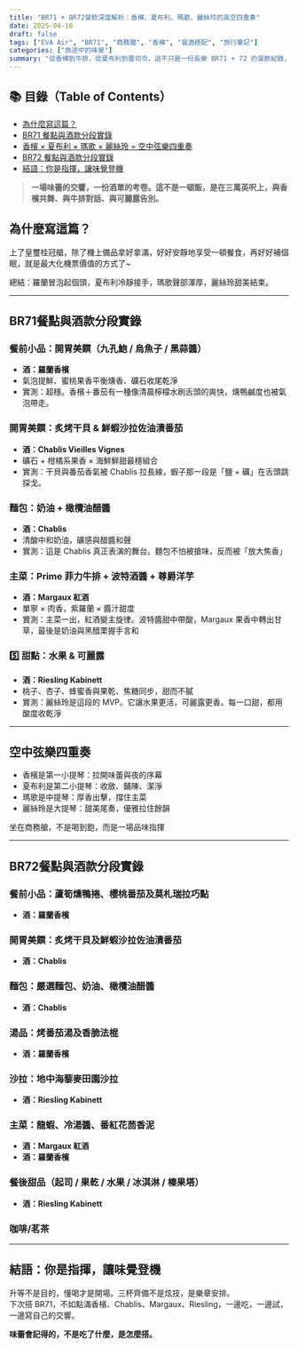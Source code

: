 ```yaml
---
title: "BR71 + BR72餐飲深度解析：香檳、夏布利、瑪歌、麗絲玲的高空四重奏"
date: 2025-04-16
draft: false
tags: ["EVA Air", "BR71", "商務艙", "香檳", "餐酒搭配", "旅行筆記"]
categories: ["旅途中的味覺"]
summary: "從香檳到牛排，從夏布利到雷司令，這不只是一份長榮 BR71 + 72 的餐飲紀錄，而是一場在高空中展開的味覺交響。"
---
```


## 📚 目錄（Table of Contents）

- [為什麼寫這篇？](#為什麼寫這篇)
- [BR71 餐點與酒款分段實錄](#br71餐點與酒款分段實錄)
- [香檳 × 夏布利 × 瑪歌 × 麗絲玲 = 空中弦樂四重奏](#空中弦樂四重奏)
- [BR72 餐點與酒款分段實錄](#br72餐點與酒款分段實錄)
- [結語：你是指揮，讓味覺登機](#結語你是指揮讓味覺登機)

> **一場味蕾的交響，一份酒單的考卷。這不是一頓飯，是在三萬英呎上，與香檳共舞、與牛排對話、與可麗露告別。**

## 為什麼寫這篇？

上了皇璽桂冠艙，除了機上備品拿好拿滿，好好安靜地享受一頓餐食，再好好補個眠，就是最大化機票價值的方式了~

總結：羅蘭冒泡起個頭，夏布利冷靜接手，瑪歌聲部渾厚，麗絲玲甜美結束。

---

## BR71餐點與酒款分段實錄

### 餐前小品：開胃美饌（九孔鮑 / 烏魚子 / 黑蒜醬）
- **酒：羅蘭香檳**
- 氣泡提鮮、蜜桃果香平衡燻香、礦石收尾乾淨
- 實測：超穩。香檳＋番茄有一種像清晨檸檬水刷舌頭的爽快，燻鴨鹹度也被氣泡帶走。

### 開胃美饌：炙烤干貝 & 鮮蝦沙拉佐油漬番茄
- **酒：Chablis Vieilles Vignes**
- 礦石 + 柑橘系果香 × 海鮮鮮甜最穩組合
- 實測：干貝與番茄香氣被 Chablis 拉長線，蝦子那一段是「鹽 + 礦」在舌頭跳探戈。

### 麵包：奶油 + 橄欖油醋醬
- **酒：Chablis**
- 清酸中和奶油，礦感與醋醬和聲
- 實測：這是 Chablis 真正表演的舞台。麵包不怕被搶味，反而被「放大焦香」

### 主菜：Prime 菲力牛排 + 波特酒醬 + 尊爵洋芋
- **酒：Margaux 紅酒**
- 單寧 × 肉香，紫羅蘭 × 醬汁甜度
- 實測：主菜一出，紅酒變主旋律。波特醬甜中帶酸，Margaux 果香中轉出甘草，最後是奶油與黑醋栗握手言和

### 5️⃣ 甜點：水果 & 可麗露
- **酒：Riesling Kabinett**
- 桃子、杏子、蜂蜜香與果乾、焦糖同步，甜而不膩
- 實測：麗絲玲是這段的 MVP。它讓水果更活，可麗露更香。每一口甜，都用酸度收乾淨

---

## 空中弦樂四重奏

- 香檳是第一小提琴：拉開味蕾與夜的序幕
- 夏布利是第二小提琴：收斂、鋪陳、潔淨
- 瑪歌是中提琴：厚香出擊，撐住主菜
- 麗絲玲是大提琴：甜美尾奏，優雅拉住餘韻

坐在商務艙，不是喝到飽，而是一場品味指揮

---

## BR72餐點與酒款分段實錄

### 餐前小品：蘆筍燻鴨捲、櫻桃番茄及莫札瑞拉巧點
- **酒：羅蘭香檳**

### 開胃美饌：炙烤干貝及鮮蝦沙拉佐油漬番茄
- **酒：Chablis**

### 麵包：嚴選麵包、奶油、橄欖油醋醬
- **酒：Chablis**

### 湯品：烤番茄湯及香脆法棍
- **酒：羅蘭香檳**

### 沙拉：地中海藜麥田園沙拉
- **酒：Riesling Kabinett**

### 主菜：龍蝦、冷湯醬、番紅花茴香泥
- **酒：Margaux 紅酒**
- **酒：羅蘭香檳**

### 餐後甜品（起司 / 果乾 / 水果 / 冰淇淋 / 榛果塔）
- **酒：Riesling Kabinett**


### 咖啡/茗茶

---

## 結語：你是指揮，讓味覺登機

升等不是目的，懂喝才是開場。三杯齊備不是炫技，是樂章安排。  
下次搭 BR71，不如點滿香檳、Chablis、Margaux、Riesling，一邊吃，一邊試，一邊寫自己的交響。

**味蕾會記得的，不是吃了什麼，是怎麼搭。**
